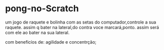 # pong-no-Scratch

um jogo de raquete e bolinha
com as setas do computador,controle a sua raquete.
assim q bater na lateral,do contra voce marcará,ponto.
assim será com ele ao bater na sua lateral.

com beneficíos de: agilidade e concentrção; 
